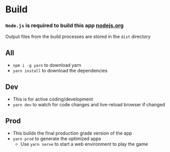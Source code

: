 # Build

### `Node.js` is required to build this app [nodejs.org](https://nodejs.org)

Output files from the build processes are stored in the `dist` directory

## All
-	`npm i -g yarn` to download yarn
-	`yarn install` to download the dependencies

## Dev
-	This is for active coding/development
-	`yarn dev` to watch for code changes and live-reload browser if changed

## Prod
-	This builds the final production grade version of the app
-	`yarn prod` to generate the optimized apps
	-	Use `yarn serve` to start a web environment to play the game